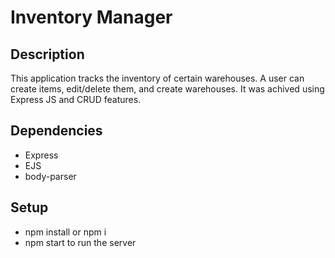 # Inventory Manager

## Description

This application tracks the inventory of certain warehouses. A user can create items, edit/delete them, and create warehouses. It was achived using Express JS and CRUD features.

## Dependencies

- Express
- EJS
- body-parser

## Setup

- npm install or npm i
- npm start to run the server
